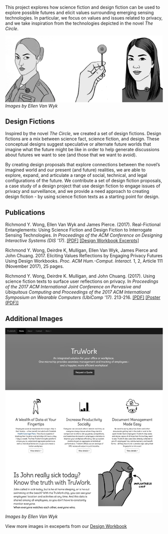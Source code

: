This project explores how science fiction and design fiction can be used to explore possible futures and elicit values surrounding emerging sensing technologies. In particular, we focus on values and issues related to privacy, and we take inspiration from the technologies depicted in the novel *The Circle*.

![sketches of an imagined miniature camera](assets/seechange-amazon-images.png)
*Images by Ellen Van Wyk*

## Design Fictions
Inspired by the novel *The Circle*, we created a set of design fictions. Design fictions are a mix between science fact, science fiction, and design. These conceptual designs suggest speculative or alternate future worlds that imagine what the future might be like in order to help generate discussions about futures we want to see (and those that we want to avoid). 

By creating design proposals that explore connections between the novel’s imagined world and our present (and future) realities, we are able to explore, expand, and articulate a range of social, technical, and legal configurations of the future. We contribute a set of design fiction proposals, a case study of a design project that use design fiction to engage issues of privacy and surveillance, and we provide a need approach to creating design fiction - by using science fiction texts as a starting point for design. 

## Publications
Richmond Y. Wong, Ellen Van Wyk and James Pierce. (2017). Real-Fictional Entanglements: Using Science Fiction and Design Fiction to Interrogate Sensing Technologies. *In Proceedings of the ACM Conference on Designing Interactive Systems (DIS '17)*.  [\[PDF\]](assets/Wong_Van_Wyk_Pierce_DIS2017_Real-Fictional_Entanglements.pdf) [\[Design Workbook Excerpts\]](assets/circleWorkbookSupplementalMaterials.pdf)

Richmond Y. Wong, Deirdre K, Mulligan, Ellen Van Wyk, James Pierce and John Chuang. 2017. Eliciting Values Reflections by Engaging Privacy Futures Using Design Workbooks. *Proc. ACM Hum.-Comput. Interact.* 1, 2, Article 111 (November 2017), 25 pages.

Richmond Y. Wong, Deirdre K. Mulligan, and John Chuang. (2017). Using science fiction texts to surface user reflections on privacy. In *Proceedings of the 2017 ACM International Joint Conference on Pervasive and Ubiquitous Computing and Proceedings of the 2017 ACM International Symposium on Wearable Computers (UbiComp '17)*. 213-216. [\[PDF\]](assets/Wong-mulligan-chuang-2017-science-fiction-privacy-reflections.pdf) [\[Poster (PDF)\]](assets/Wong-et-al-2017-ubicomp-poster.pdf)

## Additional Images
![fictional website for a workplace tracking chip](assets/truwork-cropped.png)
*Images by Ellen Van Wyk*

View more images in exceperts from our [Design Workbook](assets/circleWorkbookSupplementalMaterials.pdf)

